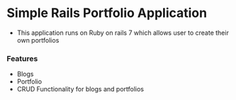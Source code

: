 # Simple Rails Portfolio Application 

- This application runs on Ruby on rails 7 which allows user to create their own portfolios

### Features 

* Blogs 
* Portfolio
* CRUD Functionality for blogs and portfolios
